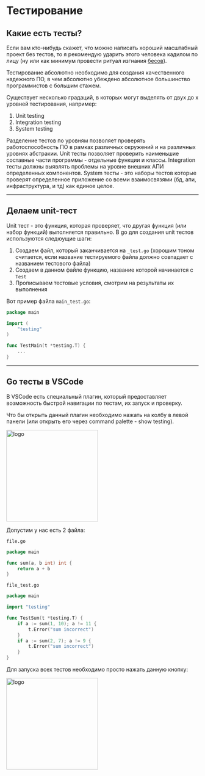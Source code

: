 # Тестирование

## Какие есть тесты?

Если вам кто-нибудь скажет, что можно написать хороший масштабный проект без тестов, то я рекомендую ударить этого человека кадилом по лицу (ну или как минимум провести ритуал изгнания [бесов](https://www.theworldsworstwebsiteever.com)).

Тестирование абсолютно необходимо для создания качественного надежного ПО, в чем абсолютно убеждено абсолютное большинство программистов с большим стажем.

Существует несколько градаций, в которых могут выделять от двух до x уровней тестирования, например:

1. Unit testing
1. Integration testing
1. System testing

Разделение тестов по уровням позволяет проверять работоспособность ПО в рамках различных окружений и на различных уровнях абстракии. Unit тесты позволяет проверить наименьшие составные части программы - отдельные функции и классы. Integration тесты должны выявлять проблемы на уровне внешних АПИ определенных компонентов. System тесты - это наборы тестов которые проверят определенное приложение со всеми взаимосвязями (бд, апи, инфраструктура, и тд) как единое целое.

---

## Делаем unit-тест

Unit тест - это функция, которая проверяет, что другая функция (или набор функций) выполняется правильно. В go для создания unit тестов используются следюущие шаги:

1. Создаем файл, который заканчивается на `_test.go` (хорошим тоном считается, если название тестируемого файла должно совпадает с названием тестового файла)
1. Создаем в данном файле функцию, название которой начинается с `Test`
1. Прописываем тестовые условия, смотрим на результаты их выполнения

Вот пример файла `main_test.go`:
```go
package main

import (
	"testing"
)

func TestMain(t *testing.T) {
    ...
}

```

---

## Go тесты в VSCode

В VSCode есть специальный плагин, который предоставляет возможность быстрой навигации по тестам, их запуск и проверку.

Что бы открыть данный плагин необходимо нажать на колбу в левой панели (или открыть его через command palette - show testing).

<p align="left">
  <img width="240px" height="240px" src="test.png" alt="logo"/>
</p>


Допустим у нас есть 2 файла:

`file.go`
```go
package main

func sum(a, b int) int {
	return a + b
}

```

`file_test.go`
```go
package main

import "testing"

func TestSum(t *testing.T) {
	if a := sum(1, 10); a != 11 {
		t.Error("sum incorrect")
	}
	if a := sum(2, 7); a != 9 {
		t.Error("sum incorrect")
	}
}
```

Для запуска всех тестов необходимо просто нажать данную кнопку:


<p align="left">
  <img width="240px" height="240px" src="test2.png" alt="logo"/>
</p>
